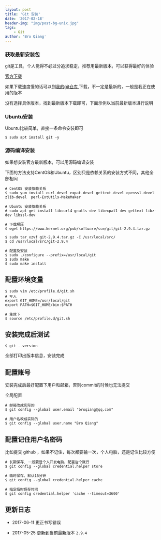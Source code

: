 ```yaml
---
layout: post
title: 'Git 安装'
date: '2017-02-18'
header-img: "img/post-bg-unix.jpg"
tags:
    - Git
author: 'Bro Qiang'
---
```


### 获取最新安装包

git是工具，个人觉得不必过分追求稳定，推荐用最新版本，可以获得最好的体验

[官方下载](https://www.kernel.org/pub/software/scm/git/)

如果下载速度慢的话可以到[我的git仓库 ](https://git.oschina.net/BroQiang/software.git) 下载，不一定是最新的，一般是我正在使用的版本

没有选择具体版本，找到最新版本下载即可，下面示例以当前最新版本进行说明

### Ubuntu安装

Ubuntu比较简单，直接一条命令安装即可

```shell
$ sudo apt install git -y
```

### 源码编译安装

如果想安装官方最新版本，可以用源码编译安装

下面的方法支持CentOS和Ubuntu，区别只是依赖关系的安装方式不同，其他全部相同

```shell
# CentOS 安装依赖关系 
$ sudo yum install curl-devel expat-devel gettext-devel openssl-devel zlib-devel  perl-ExtUtils-MakeMaker

# Ubuntu 安装依赖关系
# sudo apt-get install libcurl4-gnutls-dev libexpat1-dev gettext libz-dev libssl-dev

# 下载解压
$ wget https://www.kernel.org/pub/software/scm/git/git-2.9.4.tar.gz

$ sudo tar xzvf git-2.9.4.tar.gz -C /usr/local/src/
$ cd /usr/local/src/git-2.9.4

# 配置及安装
$ sudo ./configure --prefix=/usr/local/git
$ sudo make
$ sudo make install
```


## 配置环境变量

```shell
$ sudo vim /etc/profile.d/git.sh
# 写入
export GIT_HOME=/usr/local/git
export PATH=$GIT_HOME/bin:$PATH

# 生效下
$ source /etc/profile.d/git.sh
```

## 安装完成后测试

```shell
$ git --version
```

全部打印出版本信息，安装完成

## 配置账号

安装完成后最好配置下用户和邮箱，否则commit的时候也无法提交

全局配置

```shell
# 邮箱改成实际的
$ git config --global user.email "broqiang@qq.com"

# 用户名改成实际的
$ git config --global user.name "Bro Qiang"

```

## 配置记住用户名密码

比如提交 github ，如果不记住，每次都要输一次，个人电脑，还是记住比较方便

```shell
# 长期保存, 一般要是个人开发电脑，配置这个就行
$ git config --global credential.helper store

# 临时保存，默认15分钟
$ git config --global credential.helper cache

# 指定临时保存时间
$ git config credential.helper 'cache --timeout=3600'
```



## 更新日志

- 2017-06-11 更正书写错误

- 2017-05-25 更新到当前最新版本 `2.9.4`